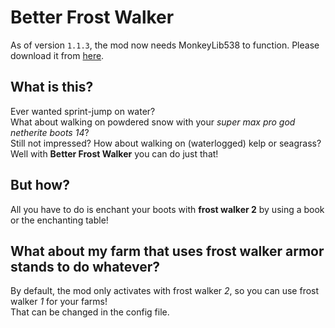 # Better Frost Walker

As of version `1.1.3`, the mod now needs MonkeyLib538 to function. Please download it from [here](https://modrinth.com/mod/monkeylib538). 

## What is this?
Ever wanted sprint-jump on water?  
What about walking on powdered snow with your *super max pro god netherite boots 14*?  
Still not impressed? How about walking on (waterlogged) kelp or seagrass?  
Well with **Better Frost Walker** you can do just that!

## But how?
All you have to do is enchant your boots with **frost walker 2** by using a book or the enchanting table!

## What about my farm that uses frost walker armor stands to do whatever?
By default, the mod only activates with frost walker *2*, so you can use frost walker *1* for your farms!  
That can be changed in the config file.